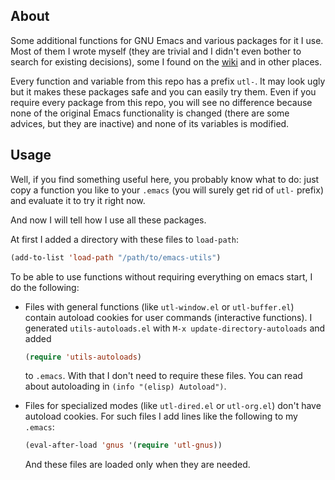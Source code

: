 ## About

Some additional functions for GNU Emacs and various packages for it I
use.  Most of them I wrote myself (they are trivial and I didn't even
bother to search for existing decisions), some I found on the
[wiki](http://www.emacswiki.org/) and in other places.

Every function and variable from this repo has a prefix `utl-`.  It may
look ugly but it makes these packages safe and you can easily try them.
Even if you require every package from this repo, you will see no
difference because none of the original Emacs functionality is changed
(there are some advices, but they are inactive) and none of its
variables is modified.

## Usage

Well, if you find something useful here, you probably know what to do:
just copy a function you like to your `.emacs` (you will surely get rid
of `utl-` prefix) and evaluate it to try it right now.

And now I will tell how I use all these packages.

At first I added a directory with these files to `load-path`:
```lisp
(add-to-list 'load-path "/path/to/emacs-utils")
```

To be able to use functions without requiring everything on emacs start,
I do the following:

- Files with general functions (like `utl-window.el` or `utl-buffer.el`)
  contain autoload cookies for user commands (interactive functions).  I
  generated `utils-autoloads.el` with `M-x update-directory-autoloads`
  and added

  ```lisp
  (require 'utils-autoloads)
  ```

  to `.emacs`.  With that I don't need to require these files.  You can
  read about autoloading in `(info "(elisp) Autoload")`.

- Files for specialized modes (like `utl-dired.el` or `utl-org.el`)
  don't have autoload cookies. For such files I add lines like the
  following to my `.emacs`:

  ```lisp
  (eval-after-load 'gnus '(require 'utl-gnus))
  ```

  And these files are loaded only when they are needed.

